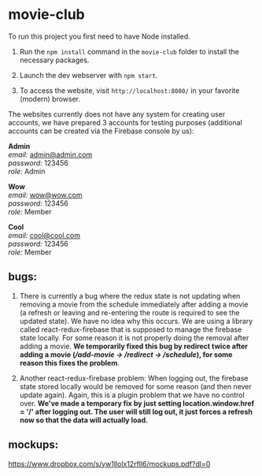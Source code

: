 # movie-club

To run this project you first need to have Node installed.

1. Run the `npm install` command in the `movie-club` folder to install the necessary packages.

2. Launch the dev webserver with `npm start`.

3. To access the website, visit `http://localhost:8080/` in your favorite (modern) browser.

The websites currently does not have any system for creating user accounts, we have prepared 3 accounts for testing purposes (additional accounts can be created via the Firebase console by us):

**Admin**  
*email:* admin@admin.com  
*password:* 123456  
*role:* Admin  
  
**Wow**  
*email:* wow@wow.com  
*password:* 123456  
*role:* Member  
  
**Cool**  
*email:* cool@cool.com  
*password:* 123456  
*role:* Member  

bugs:
-------
1. There is currently a bug where the redux state is not updating when removing a movie from the schedule immediately after adding a movie (a refresh or leaving and re-entering the route is required to see the updated state). We have no idea why this occurs. We are using a library called react-redux-firebase that is supposed to manage the firebase state locally. For some reason it is not properly doing the removal after adding a movie. **We temporarily fixed this bug by redirect twice after adding a movie (*/add-movie -> /redirect -> /schedule*), for some reason this fixes the problem**.

2. Another react-redux-firebase problem: When logging out, the firebase state stored locally would be removed for some reason (and then never update again). Again, this is a plugin problem that we have no control over. **We've made a temporary fix by just setting location.window.href = '/' after logging out. The user will still log out, it just forces a refresh now so that the data will actually load.**

mockups:
---------
https://www.dropbox.com/s/yw1llolx12rfll6/mockups.pdf?dl=0
